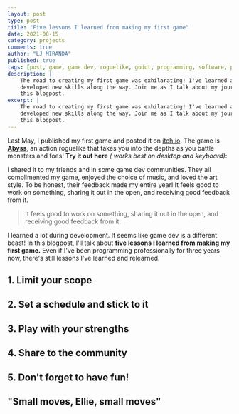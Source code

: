 ```yaml
---
layout: post
type: post
title: "Five lessons I learned from making my first game"
date: 2021-08-15
category: projects
comments: true
author: "LJ MIRANDA"
published: true
tags: [post, game, game dev, roguelike, godot, programming, software, pixel art, 8-bit, sprites, godot engine]
description: |
    The road to creating my first game was exhilarating! I've learned a lot and
    developed new skills along the way. Join me as I talk about my journey in
    this blogpost.
excerpt: |
    The road to creating my first game was exhilarating! I've learned a lot and
    developed new skills along the way. Join me as I talk about my journey in
    this blogpost.
---
```


Last May, I published my first game and posted it on
[itch.io](https://ljvmiranda921.itch.io). The game is
[**Abyss**](https://ljvmiranda921.itch.io/abyss), an action roguelike that
takes you into the depths as you battle monsters and foes! **Try it out here** *(
works best on desktop and keyboard)*:

<!--
<div align="center"><iframe frameborder="0" src="https://itch.io/embed-upload/3852074?color=31222c" allowfullscreen="" width="640" height="380"><a href="https://ljvmiranda921.itch.io/abyss">Play Abyss on itch.io</a></iframe></div>
-->

I shared it to my friends and in some game dev communities. They all
complimented my game, enjoyed the choice of music, and loved the art style. To
be honest, their feedback made my entire year! It feels good to work on
something, sharing it out in the open, and receiving good feedback from it.

> It feels good to work on something, sharing it out in the open, and receiving
> good feedback from it.

I learned a lot during development. It seems like game dev is a different
beast! In this blogpost, I'll talk about **five lessons I learned from making
my first game.** Even if I've been programming professionally for three years
now, there's still lessons I've learned and relearned.

## 1. Limit your scope

<!-- 

Why
===
Motivation: important part for me is to ship. 
Your first ten games will suck, so get it out of the way immediately.

Creative Process
================
Creative process: roguelike, three levels, 1 boss
Why roguelike?

scope creep
prioritization

Advantage
=========
Advantage of limiting my scope, I get to publish

-->

## 2. Set a schedule and stick to it

<!-- 

Why
===
Consistency is important to keep the momentum going.
Good feedback loops



Creative Process
================
I spent my weekends building the game

I like sharing and talking about my work. And it gives
me some positive reinforcement. My short feedback loop:
screenshotsaturdays on twitter. At the end of the day, 
I share a screenshot of my work. Building in public.

Maybe: show GIFs, as things evolved? Maybe make it a short video
something? or a collection of GIFs? Let's see...

Advantage
=========
Consistency is king
-->


## 3. Play with your strengths

<!--
Why
===
- I want to minimize the number of unknowns as much as possible

Creative Process
================
- Graphic: make a bar chart of uncertainty-level using Excalidraw
    - Art: mid, I am confident with my retro-pixel skills
    - Programming: high-mid, chose a programming language similar to Python
        - Initial idea was to use PICO-8, but a lot of learning curve
        - I just want to hack for now
    - Gameplay: low-mid, I am familiar with traditional roguelikes, but not too 
        familiar to understand their intricacies
    - Music: low, I don't know how to make music yet
Use each component as subsections?
-->


## 4. Share to the community

<!--
I realized that it's very important for me to join communities of like minded
people. I shared it in roguelikedev, newbie game dev community, and in godot
showcase discord groups.

I like getting feedback from a lot people as much as possible so that I can
further improve my craft.

Image: show screenshots of feedback!
-->


## 5. Don't forget to have fun!

<!--
My litmus test is: will I play it?
My initial mindset when building my first game is that I'm making it for myself
It's ok if the only audience is you.

If you enjoy playing it, then that's already good enough
-->


## "Small moves, Ellie, small moves"

<!--
I love making games, and I'm definitely still exploring different ways to do
stuff. I already have a lot of game ideas on my mind, and I'm keeping track of
them in my notebook

Share twitter screenshot of Johan Peitz
Small moves, small moves

It's also good to have inspirations: Daniel linssen, adam le doux, johan peitz
For more accomplished people: adamgryu

Learning how to make music and chiptune
-->

